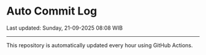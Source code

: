 # Auto Commit Log

Last updated: Sunday, 21-09-2025 08:08 WIB

---

This repository is automatically updated every hour using GitHub Actions.
